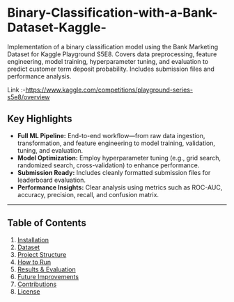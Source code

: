 # Binary-Classification-with-a-Bank-Dataset-Kaggle-
Implementation of a binary classification model using the Bank Marketing Dataset for Kaggle Playground S5E8. Covers data preprocessing, feature engineering, model training, hyperparameter tuning, and evaluation to predict customer term deposit probability. Includes submission files and performance analysis.

Link :-https://www.kaggle.com/competitions/playground-series-s5e8/overview


##  Key Highlights

-  **Full ML Pipeline:** End-to-end workflow—from raw data ingestion, transformation, and feature engineering to model training, validation, tuning, and evaluation.
-  **Model Optimization:** Employ hyperparameter tuning (e.g., grid search, randomized search, cross-validation) to enhance performance.
-  **Submission Ready:** Includes cleanly formatted submission files for leaderboard evaluation.
-  **Performance Insights:** Clear analysis using metrics such as ROC-AUC, accuracy, precision, recall, and confusion matrix.

---

##  Table of Contents
1. [Installation](#installation)  
2. [Dataset](#dataset)  
3. [Project Structure](#project-structure)  
4. [How to Run](#how-to-run)  
5. [Results & Evaluation](#results--evaluation)  
6. [Future Improvements](#future-improvements)  
7. [Contributions](#contributions)  
8. [License](#license)  
